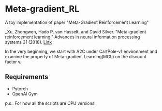 # Meta-gradient_RL
A toy implementation of paper "Meta-Gradient Reinforcement Learning"

_Xu, Zhongwen, Hado P. van Hasselt, and David Silver. "Meta-gradient reinforcement learning." Advances in neural information processing systems 31 (2018).  [Link](https://proceedings.neurips.cc/paper/2018/file/2715518c875999308842e3455eda2fe3-Paper.pdf)

In the very beginning, we start with A2C under CartPole-v1 environment and examine the property of Meta-gradient Learning(MGL) on the discount factor γ.

## Requirements
* Pytorch
* OpenAI Gym

p.s.: For now all the scripts are CPU versions.
